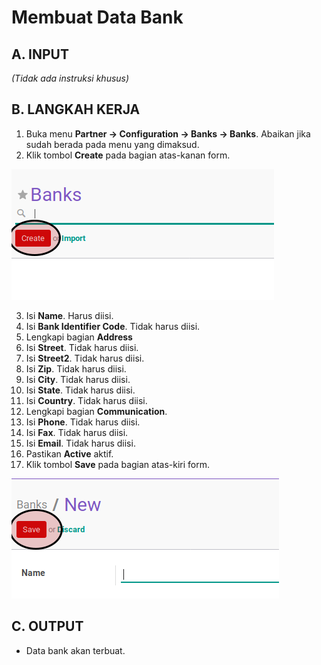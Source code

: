 # Membuat Data Bank

## A. INPUT

*(Tidak ada instruksi khusus)*

## B. LANGKAH KERJA

1. Buka menu **Partner -> Configuration -> Banks -> Banks**. Abaikan jika sudah berada pada menu yang dimaksud.
2. Klik tombol **Create** pada bagian atas-kanan form.

![](../../../img/bank/tombol-create.png)

3. Isi **Name**. Harus diisi.
4. Isi **Bank Identifier Code**. Tidak harus diisi.
5. Lengkapi bagian **Address**
6. Isi **Street**. Tidak harus diisi.
7. Isi **Street2**. Tidak harus diisi.
8. Isi **Zip**. Tidak harus diisi.
9. Isi **City**. Tidak harus diisi.
10. Isi **State**. Tidak harus diisi.
11. Isi **Country**. Tidak harus diisi.
12. Lengkapi bagian **Communication**.
13. Isi **Phone**. Tidak harus diisi.
14. Isi **Fax**. Tidak harus diisi.
15. Isi **Email**. Tidak harus diisi.
16. Pastikan **Active** aktif.
17. Klik tombol **Save** pada bagian atas-kiri form.

![](../../../img/bank/tombol-simpan.png)

## C. OUTPUT

* Data bank akan terbuat.
